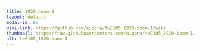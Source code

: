 ```yaml
---
title: 1920-boom-1
layout: default
modal-id: 85
wiki-link: https://github.com/aigora/twE105_1920-boom-1/wiki
thumbnail: https://raw.githubusercontent.com/aigora/twE105_1920-boom-1/master/logo.png
alt: twE105_1920-boom-1
---
```

